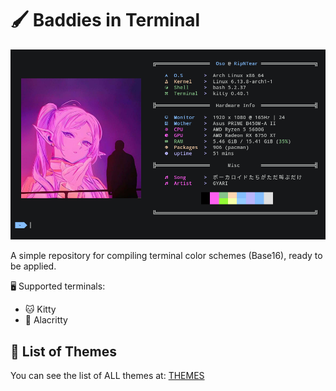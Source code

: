 # 🖌️ Baddies in Terminal

![screenshot](./README_ASSETS/banner.png)

A simple repository for compiling terminal color schemes (Base16), ready to be applied.

🖥️ Supported terminals:
- 🐱 Kitty
- 🚀 Alacritty

## 📄 List of Themes

You can see the list of ALL themes at: [THEMES](./THEMES.md)
